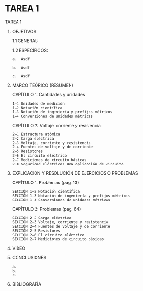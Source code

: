 # TAREA 1
TAREA 1
1.	OBJETIVOS

	1.1	GENERAL:

	1.2	ESPECÍFICOS:

		a.	Asdf

		b.	Asdf

		c.	Asdf


2.	MARCO TEÓRICO (RESUMEN)

	CAPÍTULO 1:	Cantidades y unidades
	
		1–1 Unidades de medición 
		1–2 Notación científica 
		1–3 Notación de ingeniería y prefijos métricos 
		1–4 Conversiones de unidades métricas
	
	CAPÍTULO 2: Voltaje, corriente y resistencia
	
		2–1 Estructura atómica 
		2–2 Carga eléctrica 
		2–3 Voltaje, corriente y resistencia 
		2–4 Fuentes de voltaje y de corriente 
		2–5 Resistores 
		2–6 El circuito eléctrico 
		2–7 Mediciones de circuito básicas 
		2–8 Seguridad eléctrica: Una aplicación de circuito 

3.	EXPLICACIÓN Y RESOLUCIÓN DE EJERCICIOS O PROBLEMAS
	
	CAPÍTULO 1: Problemas (pag. 13)
	
		SECCIÓN 1–2 Notación científica
		SECCIÓN 1–3 Notación de ingeniería y prefijos métricos
		SECCIÓN 1–4 Conversiones de unidades métricas
		
	CAPÍTULO 2: Problemas (pag. 64)
	
		SECCIÓN 2–2 Carga eléctrica
		SECCIÓN 2–3 Voltaje, corriente y resistencia
		SECCIÓN 2–4 Fuentes de voltaje y de corriente
		SECCIÓN 2–5 Resistores
		SECCIÓN 2–6 El circuito eléctrico
		SECCIÓN 2–7 Mediciones de circuito básicas
	
4.	VIDEO


5.	CONCLUSIONES
        
        a.
        b.
        c.

6.	BIBLIOGRAFÍA
